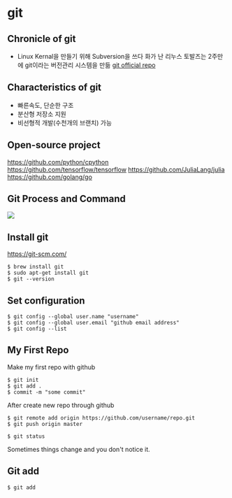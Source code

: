 # git
## Chronicle of git  
- Linux Kernal을 만들기 위해 Subversion을 쓰다 화가 난 리누스 토발즈는 2주만에 git이라는 버전관리 시스템을 만듦
[git official repo](https://github.com/git/git)  

## Characteristics of git
- 빠른속도, 단순한 구조  
- 분산형 저장소 지원
- 비선형적 개발(수천개의 브랜치) 가능

## Open-source project

https://github.com/python/cpython
https://github.com/tensorflow/tensorflow
https://github.com/JuliaLang/julia
https://github.com/golang/go

## Git Process and Command
![](https://i.stack.imgur.com/MgaV9.png)

## Install git
https://git-scm.com/
```
$ brew install git
$ sudo apt-get install git
$ git --version
```
## Set configuration
```
$ git config --global user.name "username"
$ git config --global user.email "github email address"
$ git config --list
```

## My First Repo
Make my first repo with github
```
$ git init
$ git add .
$ commit -m "some commit"
```
After create new repo through github
```
$ git remote add origin https://github.com/username/repo.git  
$ git push origin master
```

```
$ git status
```
Sometimes things change and you don't notice it.

## Git add
```
$ git add 
```